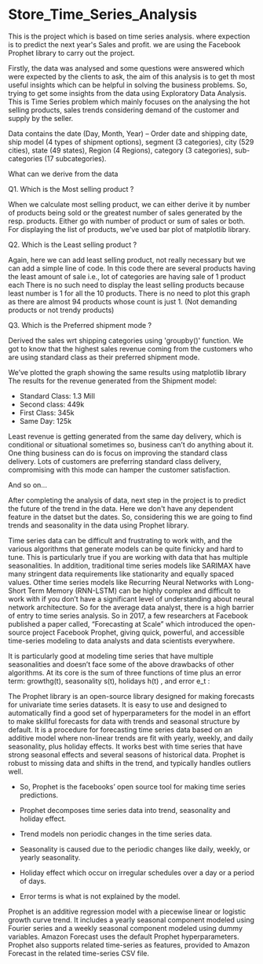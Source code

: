 # Store_Time_Series_Analysis
This is the project which is based on time series analysis. 
where expection is to predict the next year's Sales and profit. 
we are using the Facebook Prophet library to carry out the project.

Firstly, the data was analysed and some questions were answered which were expected by the clients to ask, the aim of this analysis is to get th most useful insights which can be helpful in solving the business problems. So, trying to get some insights from the data using Exploratory Data Analysis. This is Time Series problem which mainly focuses on the analysing the hot selling products, sales trends considering demand of the customer and supply by the seller.

Data contains the date (Day, Month, Year) – Order date and shipping date, ship model (4 types of shipment options), segment (3 categories), city (529 cities), state (49 states), Region (4 Regions), category (3 categories), sub-categories  (17 subcategories).

What can we derive from the data

Q1. Which is the Most selling product ?

When we calculate most selling product, we can either derive it by number of products being sold or the greatest number of sales generated by the resp. products. Either go with number of product or sum of sales or both.
For displaying the list of products, we’ve used bar plot of matplotlib library.

 Q2. Which is the Least selling product ?

Again, here we can add least selling product, not really necessary but we can add a simple line of code. In this code there are several products having the least amount of sale i.e., lot of categories are having sale of 1 product each
There is no such need to display the least selling products because least number is 1 for all the 10 products.
There is no need to plot this graph as there are almost 94 products whose count is just 1. (Not demanding products or not trendy products)

Q3. Which is the Preferred shipment mode ?

Derived the sales wrt shipping categories using 'groupby()' function. We got to know that the highest sales revenue coming from the customers who are using standard class as their preferred shipment mode.

We’ve plotted the graph showing the same results using matplotlib library
The results for the revenue generated from the Shipment model:

-	Standard Class: 1.3 Mill
-	Second class: 449k
-	First Class: 345k
-	Same Day: 125k

Least revenue is getting generated from the same day delivery, which is conditional or situational sometimes so, business can’t do anything about it. One thing business can do is focus on improving the standard class delivery. Lots of customers are preferring standard class delivery, compromising with this mode can hamper the customer satisfaction.

And so on...

After completing the analysis of data, next step in the project is to predict the future of the trend in the data. Here we don't have any dependent feature in the datset but the dates. So, considering this we are going to find trends and seasonality in the data using Prophet library.

Time series data can be difficult and frustrating to work with, and the various algorithms that generate models can be quite finicky and hard to tune. This is particularly true if you are working with data that has multiple seasonalities. In addition, traditional time series models like SARIMAX have many stringent data requirements like stationarity and equally spaced values. Other time series models like Recurring Neural Networks with Long-Short Term Memory (RNN-LSTM) can be highly complex and difficult to work with if you don’t have a significant level of understanding about neural network architecture. So for the average data analyst, there is a high barrier of entry to time series analysis. So in 2017, a few researchers at Facebook published a paper called, “Forecasting at Scale” which introduced the open-source project Facebook Prophet, giving quick, powerful, and accessible time-series modeling to data analysts and data scientists everywhere.

It is particularly good at modeling time series that have multiple seasonalities and doesn’t face some of the above drawbacks of other algorithms. At its core is the sum of three functions of time plus an error term: growthg(t), seasonality s(t), holidays h(t) , and error e_t :

The Prophet library is an open-source library designed for making forecasts for univariate time series datasets. It is easy to use and designed to automatically find a good set of hyperparameters for the model in an effort to make skillful forecasts for data with trends and seasonal structure by default. It is a procedure for forecasting time series data based on an additive model where non-linear trends are fit with yearly, weekly, and daily seasonality, plus holiday effects. It works best with time series that have strong seasonal effects and several seasons of historical data. Prophet is robust to missing data and shifts in the trend, and typically handles outliers well.

- So, Prophet is the facebooks’ open source tool for making time series predictions.

- Prophet decomposes time series data into trend, seasonality and holiday effect.

- Trend models non periodic changes in the time series data.

- Seasonality is caused due to the periodic changes like daily, weekly, or yearly seasonality.

- Holiday effect which occur on irregular schedules over a day or a period of days.

- Error terms is what is not explained by the model.

Prophet is an additive regression model with a piecewise linear or logistic growth curve trend. It includes a yearly seasonal component modeled using Fourier series and a weekly seasonal component modeled using dummy variables.
Amazon Forecast uses the default Prophet hyperparameters. Prophet also supports related time-series as features, provided to Amazon Forecast in the related time-series CSV file.
